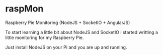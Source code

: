 raspMon
=======

Raspberry Pie Monitoring (NodeJS + SocketIO + AngularJS)


To start learning a little bit about NodeJS and SocketIO i started writting a little monitoring for my Raspberry Pie.

Just install NodeJS on your Pi and you are up and running. 
